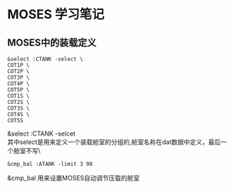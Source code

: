 # MOSES 学习笔记

## MOSES中的装载定义

```MOSES
&select :CTANK -select \
COT1P \
COT2P \
COT3P \
COT4P \
COT5P \
COT1S \
COT2S \
COT3S \
COT4S \
COT5S
```
&select :CTANK -selcet \
其中select是用来定义一个装载舱室的分组的,舱室名称在dat数据中定义，最后一个舱室不写\


```MOSES
&cmp_bal :ATANK -limit 3 98
```
&cmp_bal 用来设置MOSES自动调节压载的舱室